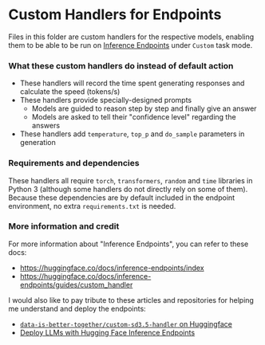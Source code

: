# Custom Handlers for Endpoints

Files in this folder are custom handlers for the respective models, enabling them to be able to be run on [Inference Endpoints](https://ui.endpoints.huggingface.co/) under `Custom` task mode.

### What these custom handlers do instead of default action

- These handlers will record the time spent generating responses and calculate the speed (tokens/s)
- These handlers provide specially-designed prompts
    - Models are guided to reason step by step and finally give an answer
    - Models are asked to tell their "confidence level" regarding the answers
- These handlers add `temperature`, `top_p` and `do_sample` parameters in generation


### Requirements and dependencies

These handlers all require `torch`, `transformers`, `random` and `time` libraries in Python 3 (although some handlers do not directly rely on some of them). Because these dependencies are by default included in the endpoint environment, no extra `requirements.txt` is needed.

### More information and credit

For more information about "Inference Endpoints", you can refer to these docs:
- https://huggingface.co/docs/inference-endpoints/index
- https://huggingface.co/docs/inference-endpoints/guides/custom_handler

I would also like to pay tribute to these articles and repositories for helping me understand and deploy the endpoints:
- [`data-is-better-together/custom-sd3.5-handler` on Huggingface](https://huggingface.co/data-is-better-together/custom-sd3.5-handler)
- [Deploy LLMs with Hugging Face Inference Endpoints](https://huggingface.co/blog/inference-endpoints-llm)

